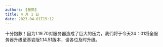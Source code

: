 ```yaml
---
authors: [量筒]
title: 4 月 1 日
date: 2023-04-01T15:12
---
```


十分抱歉！因为1.19.70对服务器造成了巨大的压力，我们将于今天24：01将全服务器升级至基岩版1.14.51版本，请各位及时升级。
